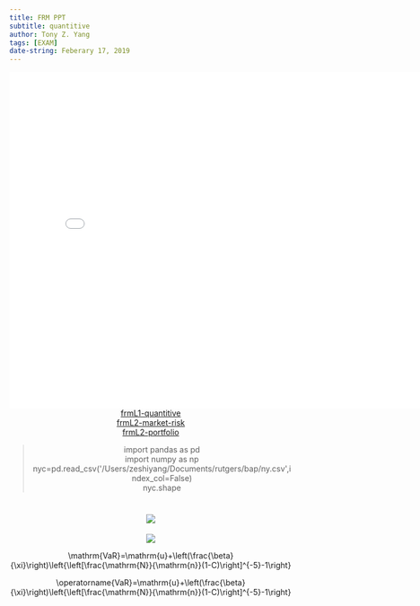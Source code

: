```yaml
---
title: FRM PPT
subtitle: quantitive
author: Tony Z. Yang
tags: [EXAM]
date-string: Feberary 17, 2019
---
```

<script type="text/javascript" src="http://cdn.mathjax.org/mathjax/latest/MathJax.js?config=default"></script>
<center>
   <embed src="/images/frmL1-quantitive.pdf" width="800" height="600">
</embed>
</br>
<a href="/images/frmL1-quantitive.pdf">frmL1-quantitive</a><br>
<a href="/images/1-market-risk.pdf">frmL2-market-risk</a><br>
<a href="/images/2-portfolio.pdf">frmL2-portfolio</a>
<blockquote>
  <p>
import pandas as pd <br/>
import numpy as np <br/>
nyc=pd.read_csv('/Users/zeshiyang/Documents/rutgers/bap/ny.csv',index_col=False)<br/>
nyc.shape</p>
</blockquote>



# ![](http://latex.codecogs.com/gif.latex?vaR=u+\left(\frac{\beta}{\xi}\right)\left\{\left[\frac{\mathrm{N}}{\mathrm{n}}(1-c)\right]^{-\xi}-1\right\})

![](http://latex.codecogs.com/gif.latex?ES=\frac{VaR}{1-\xi}+\frac{\beta-\xi\cdot\mu}{1-\xi})

\mathrm{VaR}=\mathrm{u}+\left(\frac{\beta}{\xi}\right)\left\{\left[\frac{\mathrm{N}}{\mathrm{n}}(1-C)\right]^{-5}-1\right\}

\operatorname{VaR}=\mathrm{u}+\left(\frac{\beta}{\xi}\right)\left\{\left[\frac{\mathrm{N}}{\mathrm{n}}(1-C)\right]^{-5}-1\right\}
